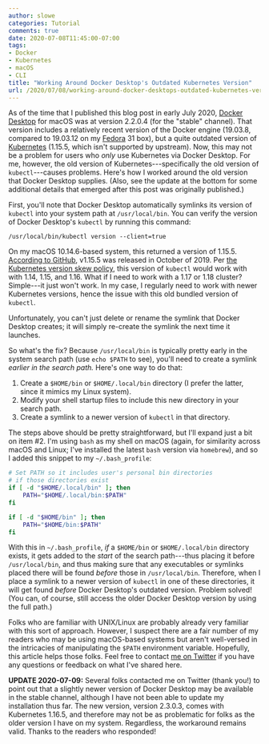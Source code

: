 ```yaml
---
author: slowe
categories: Tutorial
comments: true
date: 2020-07-08T11:45:00-07:00
tags:
- Docker
- Kubernetes
- macOS
- CLI
title: "Working Around Docker Desktop's Outdated Kubernetes Version"
url: /2020/07/08/working-around-docker-desktops-outdated-kubernetes-version/
---
```


As of the time that I published this blog post in early July 2020, [Docker Desktop][link-1] for macOS was at version 2.2.0.4 (for the "stable" channel). That version includes a relatively recent version of the Docker engine (19.03.8, compared to 19.03.12 on my [Fedora][link-2] 31 box), but a quite outdated version of [Kubernetes][link-3] (1.15.5, which isn't supported by upstream). Now, this may not be a problem for users who _only_ use Kubernetes via Docker Desktop. For me, however, the old version of Kubernetes---specifically the old version of `kubectl`---causes problems. Here's how I worked around the old version that Docker Desktop supplies. (Also, see the update at the bottom for some additional details that emerged after this post was originally published.)<!--more-->

First, you'll note that Docker Desktop automatically symlinks its version of `kubectl` into your system path at `/usr/local/bin`. You can verify the version of Docker Desktop's `kubectl` by running this command:

```shell
/usr/local/bin/kubectl version --client=true
```

On my macOS 10.14.6-based system, this returned a version of 1.15.5. [According to GitHub][link-4], v1.15.5 was released in October of 2019. Per [the Kubernetes version skew policy][link-5], this version of `kubectl` would work with with 1.14, 1.15, and 1.16. What if I need to work with a 1.17 or 1.18 cluster? Simple---it just won't work. In my case, I regularly need to work with newer Kubernetes versions, hence the issue with this old bundled version of `kubectl`.

Unfortunately, you can't just delete or rename the symlink that Docker Desktop creates; it will simply re-create the symlink the next time it launches.

So what's the fix? Because `/usr/local/bin` is typically pretty early in the system search path (use `echo $PATH` to see), you'll need to create a symlink _earlier in the search path._ Here's one way to do that:

1. Create a `$HOME/bin` or `$HOME/.local/bin` directory (I prefer the latter, since it mimics my Linux system).
2. Modify your shell startup files to include this new directory in your search path.
3. Create a symlink to a newer version of `kubectl` in that directory.

The steps above should be pretty straightforward, but I'll expand just a bit on item #2. I'm using `bash` as my shell on macOS (again, for similarity across macOS and Linux; I've installed the latest `bash` version via `homebrew`), and so I added this snippet to my `~/.bash_profile`:

```bash
# Set PATH so it includes user's personal bin directories
# if those directories exist
if [ -d "$HOME/.local/bin" ]; then
    PATH="$HOME/.local/bin:$PATH"
fi

if [ -d "$HOME/bin" ]; then
    PATH="$HOME/bin:$PATH"
fi
```

With this in `~/.bash_profile`, _if_ a `$HOME/bin` or `$HOME/.local/bin` directory exists, it gets added to the _start_ of the search path---thus placing it before `/usr/local/bin`, and thus making sure that any executables or symlinks placed there will be found _before_ those in `/usr/local/bin`. Therefore, when I place a symlink to a newer version of `kubectl` in one of these directories, it will get found _before_ Docker Desktop's outdated version. Problem solved! (You can, of course, still access the older Docker Desktop version by using the full path.)

Folks who are familiar with UNIX/Linux are probably already very familiar with this sort of approach. However, I suspect there are a fair number of my readers who may be using macOS-based systems but aren't well-versed in the intricacies of manipulating the `$PATH` environment variable. Hopefully, this article helps those folks. Feel free to contact [me on Twitter][link-6] if you have any questions or feedback on what I've shared here.

**UPDATE 2020-07-09:** Several folks contacted me on Twitter (thank you!) to point out that a slightly newer version of Docker Desktop may be available in the stable channel, although I have not been able to update my installation thus far. The new version, version 2.3.0.3, comes with Kubernetes 1.16.5, and therefore may not be as problematic for folks as the older version I have on my system. Regardless, the workaround remains valid. Thanks to the readers who responded!

[link-1]: https://www.docker.com/products/docker-desktop
[link-2]: https://getfedora.org/
[link-3]: https://kubernetes.io/
[link-4]: https://github.com/kubernetes/kubernetes/releases/tag/v1.15.5
[link-5]: https://kubernetes.io/docs/setup/release/version-skew-policy/
[link-6]: https://twitter.com/scott_lowe

